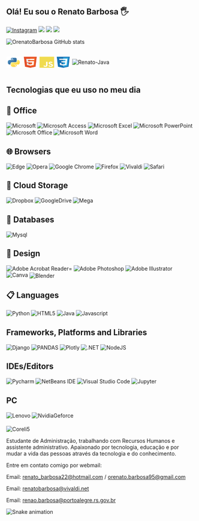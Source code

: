 ## Olá! Eu sou o Renato Barbosa  🖐️

[![Instagram](https://img.shields.io/badge/Instagram-E4405F?style=for-the-badge&logo=instagram&logoColor=white)](https://www.instagram.com/orenatobarbosa/)
 <a href="https://wa.me/555180218884" target="_blank"><img src="https://img.shields.io/badge/WhatsApp-25D366?style=for-the-badge&logo=whatsapp&logoColor=white" target="_blank"></a>
 <a href = "mailto:renato_barbosa22@hotmail.com"><img src="https://img.shields.io/badge/Microsoft_Outlook-0078D4?style=for-the-badge&logo=microsoft-outlook&logoColor=white" target="_blank"></a>
  <a href="https://www.linkedin.com/in/Orenatobarbosa" target="_blank"><img src="https://img.shields.io/badge/-LinkedIn-%230077B5?style=for-the-badge&logo=linkedin&logoColor=white" target="_blank"></a> 

![OrenatoBarbosa GitHub stats](https://github-readme-stats.vercel.app/api?username=ORenatoBarbosa&theme=dark&show_icons=true)

<div style="display: inline_block"><br>
  <img align="center" alt="Renato-Python" height="30" width="40" src="https://raw.githubusercontent.com/devicons/devicon/master/icons/python/python-original.svg">
  <img align="center" alt="Renato-HTML" height="30" width="40" src="https://raw.githubusercontent.com/devicons/devicon/master/icons/html5/html5-original.svg">
  <img align="center" alt="Renato-Js" height="30" width="40" src="https://raw.githubusercontent.com/devicons/devicon/master/icons/javascript/javascript-plain.svg"> 
  <img align="center" alt="Renato-CSS" height="30" width="40" src="https://raw.githubusercontent.com/devicons/devicon/master/icons/css3/css3-original.svg">
  <img align="center" alt="Renato-Java" height="30" width="40" src="https://cdn.jsdelivr.net/gh/devicons/devicon/icons/java/java-original.svg" />
</div><br/>  

## Tecnologias que eu uso no meu dia

## 🏢 Office
 <div style="display: inline_block">    
  <img align="center" alt="Microsoft" src="https://img.shields.io/badge/Microsoft-0078D4?style=for-the-badge&logo=microsoft&logoColor=white" />
  <img align="center" alt="Microsoft Access" src="https://img.shields.io/badge/Microsoft_Access-A4373A?style=for-the-badge&logo=microsoft-access&logoColor=white" />
  <img align="center" alt="Microsoft Excel" src="https://img.shields.io/badge/Microsoft_Excel-217346?style=for-the-badge&logo=microsoft-excel&logoColor=white" />
  <img align="center" alt="Microsoft PowerPoint" src="https://img.shields.io/badge/Microsoft_PowerPoint-B7472A?style=for-the-badge&logo=microsoft-powerpoint&logoColor=white" />
  <img align="center" alt="Microsoft Office" src="https://img.shields.io/badge/Microsoft_Office-D83B01?style=for-the-badge&logo=microsoft-office&logoColor=white" />
  <img align="center" alt="Microsoft Word" src="https://img.shields.io/badge/Microsoft_Word-2B579A?style=for-the-badge&logo=microsoft-word&logoColor=white" />

## 🌐 Browsers
 <div style="display: inline_block">    
  <img align="center" alt="Edge" src="https://img.shields.io/badge/Edge-0078D7?style=for-the-badge&logo=Microsoft-edge&logoColor=white" />
  <img align="center" alt="Opera" src="https://img.shields.io/badge/Opera-FF1B2D?style=for-the-badge&logo=Opera&logoColor=white" />
  <img align="center" alt="Google Chrome" src="https://img.shields.io/badge/Google%20Chrome-4285F4?style=for-the-badge&logo=GoogleChrome&logoColor=white" />
  <img align="center" alt="Firefox" src="https://img.shields.io/badge/Firefox-FF7139?style=for-the-badge&logo=Firefox-Browser&logoColor=white" />
  <img align="center" alt="Vivaldi" src="https://img.shields.io/badge/Vivaldi-EF3939?style=for-the-badge&logo=Vivaldi&logoColor=white" />
  <img align="center" alt="Safari" src="https://img.shields.io/badge/Safari-000000?style=for-the-badge&logo=Safari&logoColor=white" />
 
##   👜 Cloud Storage
<div style="display: inline_block">      
  <img align="center" alt="Dropbox" src="https://img.shields.io/badge/Dropbox-%233B4D98.svg?style=for-the-badge&logo=Dropbox&logoColor=white" />
  <img align="center" alt="GoogleDrive" src="https://img.shields.io/badge/Google%20Drive-4285F4?style=for-the-badge&logo=googledrive&logoColor=white" />
  <img align="center" alt="Mega" src="https://img.shields.io/badge/Mega-%23D90007.svg?style=for-the-badge&logo=Mega&logoColor=white" />
 
## 💾 Databases
   <div style="display: inline_block">    
  <img align="center" alt="Mysql" src="https://img.shields.io/badge/mysql-%2300f.svg?style=for-the-badge&logo=mysql&logoColor=white" />
  
## 🎨 Design
   <div style="display: inline_block">    
  <img align="center" alt="Adobe Acrobat Reader=" src="https://img.shields.io/badge/Adobe%20Acrobat%20Reader-EC1C24.svg?style=for-the-badge&logo=Adobe%20Acrobat%20Reader&logoColor=white" />
  <img align="center" alt="Adobe Photoshop" src="https://img.shields.io/badge/adobe%20photoshop-%2331A8FF.svg?style=for-the-badge&logo=adobe%20photoshop&logoColor=white" /> 
  <img align="center" alt="Adobe Illustrator" src="https://img.shields.io/badge/adobe%20illustrator-%23FF9A00.svg?style=for-the-badge&logo=adobe%20illustrator&logoColor=white" />
  <img alhttps://img.shields.io/badge/.NET-5C2D91?style=for-the-badge&logo=.net&logoColor=whiteign="center" alt="Canva" src="https://img.shields.io/badge/Canva-%2300C4CC.svg?style=for-the-badge&logo=Canva&logoColor=white" />
  <img align="center" alt="Blender" src="https://img.shields.io/badge/blender-%23F5792A.svg?style=for-the-badge&logo=blender&logoColor=white" /> 
 
## 📋 Languages
   <div style="display: inline_block">    
  <img align="center" alt="Python" src="https://img.shields.io/badge/python-3670A0?style=for-the-badge&logo=python&logoColor=ffdd54" />
  <img align="center" alt="HTML5" src="https://img.shields.io/badge/html5-%23E34F26.svg?style=for-the-badge&logo=html5&logoColor=white" />
  <img align="center" alt="Java" src="https://img.shields.io/badge/java-%23ED8B00.svg?style=for-the-badge&logo=java&logoColor=white" />  
  <img align="center" alt="Javascript" src="https://img.shields.io/badge/javascript-%23323330.svg?style=for-the-badge&logo=javascript&logoColor=%23F7DF1E" /> 

## Frameworks, Platforms and Libraries 
   <div style="display: inline_block">    
  <img align="center" alt="Django" src="https://img.shields.io/badge/django-%23092E20.svg?style=for-the-badge&logo=django&logoColor=white" />
  <img align="center" alt="PANDAS" src="https://img.shields.io/badge/pandas-%23150458.svg?style=for-the-badge&logo=pandas&logoColor=white" />
  <img align="center" alt="Plotly" src="https://img.shields.io/badge/Plotly-%233F4F75.svg?style=for-the-badge&logo=plotly&logoColor=white" />
  <img align="center" alt=".NET" src="https://img.shields.io/badge/.NET-5C2D91?style=for-the-badge&logo=.net&logoColor=white" />
  <img align="center" alt="NodeJS" src="https://img.shields.io/badge/node.js-6DA55F?style=for-the-badge&logo=node.js&logoColor=white" />
    
## IDEs/Editors
   <div style="display: inline_block">      
  <img align="center" alt="Pycharm" src="https://img.shields.io/badge/pycharm-143?style=for-the-badge&logo=pycharm&logoColor=black&color=black&labelColor=green" />
  <img align="center" alt="NetBeans IDE" src="https://img.shields.io/badge/NetBeansIDE-1B6AC6.svg?style=for-the-badge&logo=apache-netbeans-ide&logoColor=white" />
  <img align="center" alt="Visual Studio Code" src="https://img.shields.io/badge/Visual%20Studio%20Code-0078d7.svg?style=for-the-badge&logo=visual-studio-code&logoColor=white" />
  <img align="center" alt="Jupyter" src="https://img.shields.io/badge/jupyter-%23FA0F00.svg?style=for-the-badge&logo=jupyter&logoColor=white" />
  
 ## PC 
  <div style="display: inline_block">      
  <img align="center" alt="Lenovo" src="https://img.shields.io/badge/lenovo-E2231A?style=for-the-badge&logo=lenovo&logoColor=white" />
  <img align="center" alt="NvidiaGeforce" src="https://img.shields.io/badge/NVIDIA-GTX1650-76B900?style=for-the-badge&logo=nvidia&logoColor=white" />
</div><br/>
  <img align="center" alt="Coreli5" src="https://img.shields.io/badge/Intel-Core_i5_10th-0071C5?style=for-the-badge&logo=intel&logoColor=white" />

Estudante de Administração, trabalhando com Recursos Humanos e assistente administrativo.
Apaixonado por tecnologia, educação e por mudar a vida das pessoas através da tecnologia e do conhecimento.

Entre em contato comigo por webmail:

Email: renato_barbosa22@hotmail.com / orenato.barbosa95@gmail.com

Email: renatobarbosa@vivaldi.net

Email: renao.barbosa@portoalegre.rs.gov.br

 ![Snake animation](https://github.com/orenatobarbosa/LucasIankoski/blob/output/github-contribution-grid-snake.svg)
